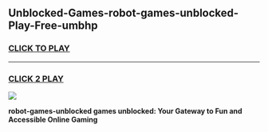 
## Unblocked-Games-robot-games-unblocked-Play-Free-umbhp
<h3>
<a href="https://premium76.site?title=robot-games-unblocked&ref=21A">CLICK TO PLAY</a></h3>
<hr>

<h3>
<a href="https://premium76.site?title=robot-games-unblocked&ref=21A">CLICK 2 PLAY</a>
  
</h3>

<a href="https://premium76.site?title=robot-games-unblocked&ref=21A"><img src="https://clearcache.store/games.png"></a>


**robot-games-unblocked games unblocked: Your Gateway to Fun and Accessible Online Gaming**
